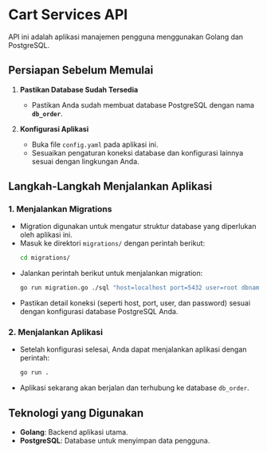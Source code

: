 # Cart Services API

API ini adalah aplikasi manajemen pengguna menggunakan Golang dan PostgreSQL.

## Persiapan Sebelum Memulai

1. **Pastikan Database Sudah Tersedia**
   - Pastikan Anda sudah membuat database PostgreSQL dengan nama **`db_order`**.

2. **Konfigurasi Aplikasi**
   - Buka file `config.yaml` pada aplikasi ini.
   - Sesuaikan pengaturan koneksi database dan konfigurasi lainnya sesuai dengan lingkungan Anda.

## Langkah-Langkah Menjalankan Aplikasi

### 1. Menjalankan Migrations
   - Migration digunakan untuk mengatur struktur database yang diperlukan oleh aplikasi ini.
   - Masuk ke direktori `migrations/` dengan perintah berikut:
     ```bash
     cd migrations/
     ```
   - Jalankan perintah berikut untuk menjalankan migration:
     ```bash
     go run migration.go ./sql "host=localhost port=5432 user=root dbname=db_order password=password sslmode=disable" up
     ```
   - Pastikan detail koneksi (seperti host, port, user, dan password) sesuai dengan konfigurasi database PostgreSQL Anda.

### 2. Menjalankan Aplikasi
   - Setelah konfigurasi selesai, Anda dapat menjalankan aplikasi dengan perintah:
     ```bash
     go run .
     ```
   - Aplikasi sekarang akan berjalan dan terhubung ke database `db_order`.

## Teknologi yang Digunakan

- **Golang**: Backend aplikasi utama.
- **PostgreSQL**: Database untuk menyimpan data pengguna.
